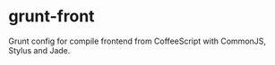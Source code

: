 grunt-front
===========

Grunt config for compile frontend from CoffeeScript with CommonJS, Stylus and Jade.
